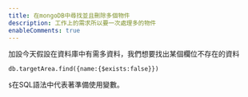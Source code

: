 ```yaml
---
title: 在mongoDB中尋找並且刪除多個物件
description: 工作上的需求所以要一次處理多的物件
enableComments: true
---
```


加設今天假設在資料庫中有需多資料，我們想要找出某個欄位不存在的資料

```sql=
db.targetArea.find({name:{$exists:false}})
```

`$`在SQL語法中代表著準備使用變數。
